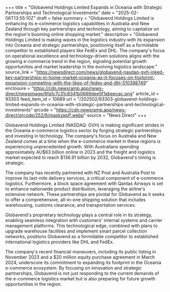 +++
title = "Globavend Holdings Limited Expands in Oceania with Strategic Partnerships and Technological Investments"
date = "2025-02-06T13:55:10Z"
draft = false
summary = "Globavend Holdings Limited is enhancing its e-commerce logistics capabilities in Australia and New Zealand through key partnerships and technology, aiming to capitalize on the region's booming online shopping market."
description = "Globavend Holdings Limited is making waves in the logistics industry with its expansion into Oceania and strategic partnerships, positioning itself as a formidable competitor to established players like FedEx and DHL. The company's focus on operational excellence and technology-driven solutions aligns with the growing e-commerce trend in the region, signaling potential growth opportunities and market leadership in the evolving logistics landscape."
source_link = "https://newsdirect.com/news/globavend-nasdaq-gvh-inked-key-partnerships-in-home-market-oceania-as-it-focuses-on-footprint-expansion-competing-with-the-likes-of-fedex-and-dhl-510398749"
enclosure = "https://cdn.newsramp.app/news-direct/newsimage/6fa1c7c31c8341b0669dee5f1abeecac.png"
article_id = 93303
feed_item_id = 10689
url = "/202502/93303-globavend-holdings-limited-expands-in-oceania-with-strategic-partnerships-and-technological-investments"
qrcode = "https://cdn.newsramp.app/news-direct/qrcode/252/6/maskzepP.webp"
source = "News Direct"
+++

<p>Globavend Holdings Limited (NASDAQ: GVH) is making significant strides in the Oceania e-commerce logistics sector by forging strategic partnerships and investing in technology. The company's focus on Australia and New Zealand comes at a time when the e-commerce market in these regions is experiencing unprecedented growth. With Australians spending approximately AU$63 billion online in 2023 and the freight and logistics market expected to reach $136.91 billion by 2032, Globavend's timing is strategic.</p><p>The company has recently partnered with NZ Post and Australia Post to improve its last-mile delivery services, a critical component of e-commerce logistics. Furthermore, a block space agreement with Qantas Airways is set to enhance nationwide product distribution, leveraging the airline's extensive network. These partnerships are pivotal for Globavend as it seeks to offer a comprehensive, all-in-one shipping solution that includes warehousing, customs clearance, and transportation services.</p><p>Globavend's proprietary technology plays a central role in its strategy, enabling seamless integration with customers' internal systems and carrier management platforms. This technological edge, combined with plans to upgrade warehouse facilities and implement smart parcel collection networks, positions Globavend as a formidable competitor to established international logistics providers like DHL and FedEx.</p><p>The company's recent financial maneuvers, including its public listing in November 2023 and a $20 million equity purchase agreement in March 2024, underscore its commitment to expanding its footprint in the Oceania e-commerce ecosystem. By focusing on innovation and strategic partnerships, Globavend is not just responding to the current demands of the e-commerce logistics market but is also preparing for future growth opportunities in the region.</p>